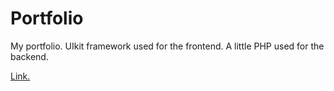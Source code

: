 # Portfolio
My portfolio. UIkit framework used for the frontend. A little PHP used for the backend. 

<a href="https://www.ajmalesa.com">Link.</a>